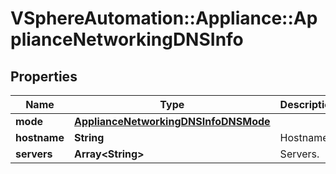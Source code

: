 # VSphereAutomation::Appliance::ApplianceNetworkingDNSInfo

## Properties
Name | Type | Description | Notes
------------ | ------------- | ------------- | -------------
**mode** | [**ApplianceNetworkingDNSInfoDNSMode**](ApplianceNetworkingDNSInfoDNSMode.md) |  | 
**hostname** | **String** | Hostname. | 
**servers** | **Array&lt;String&gt;** | Servers. | 


